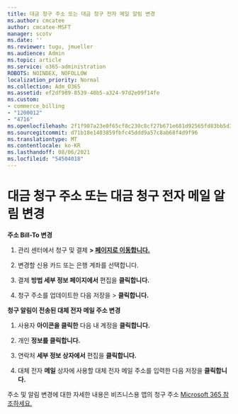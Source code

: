 ```yaml
---
title: 대금 청구 주소 또는 대금 청구 전자 메일 알림 변경
ms.author: cmcatee
author: cmcatee-MSFT
manager: scotv
ms.date: ''
ms.reviewer: tugu, jmueller
ms.audience: Admin
ms.topic: article
ms.service: o365-administration
ROBOTS: NOINDEX, NOFOLLOW
localization_priority: Normal
ms.collection: Adm_O365
ms.assetid: ef2df989-8539-48b5-a324-97d2e09f14fe
ms.custom:
- commerce_billing
- "1200012"
- "4716"
ms.openlocfilehash: 2f1f907a23e0f65cf8c230c8cf27b671e681d92565fd83bb5d39ebf3c53ab9fd
ms.sourcegitcommit: d71b18e1403859fbfc45ddd9a57c8ab68f4d9f96
ms.translationtype: MT
ms.contentlocale: ko-KR
ms.lasthandoff: 08/06/2021
ms.locfileid: "54504018"
---
```

# <a name="change-billing-address-or-billing-email-notifications"></a>대금 청구 주소 또는 대금 청구 전자 메일 알림 변경

**주소 Bill-To 변경**

1. 관리 센터에서 청구 및 결제 **> [페이지로 이동합니다.](https://go.microsoft.com/fwlink/p/?linkid=2018806)**

2. 변경할 신용 카드 또는 은행 계좌를 선택합니다.

3. 결제 **방법 세부 정보 페이지에서** 편집을 **클릭합니다.**

4. 청구 주소를 업데이트한 다음 저장을 > **클릭합니다.**

**청구 알림이 전송된 대체 전자 메일 주소 변경** 

1. 사용자 **아이콘을 클릭한** 다음 내 계정을 **클릭합니다.**

2. 개인 **정보를 클릭합니다.**

3. 연락처 **세부 정보 상자에서** 편집을 **클릭합니다.**

4. 대체 전자 **메일** 상자에 사용할 대체 전자 메일 주소를 입력한 다음 저장을 **클릭합니다.**

주소 및 알림 변경에 대한 자세한 내용은 비즈니스용 앱의 청구 주소 [Microsoft 365 참조하세요.](/microsoft-365/commerce/billing-and-payments/change-your-billing-addresses)
